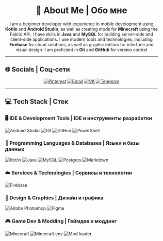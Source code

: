 <h1 align="center">💫 About Me | Обо мне</h1>

<p align="center">
I am a beginner developer with experience in mobile development using <b>Kotlin</b> and <b>Android Studio</b>, as well as creating mods for <b>Minecraft</b> using the Fabric API.
I have skills in <b>Java</b> and <b>MySQL</b> for building server-side and client-side applications.
I use modern tools and technologies, including <b>Firebase</b> for cloud solutions, as well as graphic editors for interface and visual design.
I am proficient in <b>Git</b> and <b>GitHub</b> for version control
</p>

---

## 🌐 Socials | Соц-сети
<p align="center">
<a href="https://pinterest.com/YGOLOK"><img src="https://img.shields.io/badge/Pinterest-%23E60023.svg?logo=Pinterest&logoColor=white" alt="Pinterest"/></a>
<a href="mailto:igor6666nasybulla@gmail.com"><img src="https://img.shields.io/badge/Email-D14836?logo=gmail&logoColor=white" alt="Email"/></a>
<a href="https://vk.com/kk1llthate"><img src="https://img.shields.io/badge/Vkontakte-003f5c?style=for-the-badge&logo=Vk&logoColor=white" alt="VK"/></a>
<a href="https://t.me/kk1llthate"><img src="https://img.shields.io/badge/Telegram-0088cc?style=for-the-badge&logo=Telegram&logoColor=white" alt="Telegram"/></a>
</p>

---

## 💻 Tech Stack | Стек

### 🖥 IDE & Development Tools | IDE и инструменты разработки
![Android Studio](https://img.shields.io/badge/android%20studio-346ac1?style=for-the-badge&logo=android%20studio&logoColor=white)
![Git](https://img.shields.io/badge/git-%23F05033.svg?style=for-the-badge&logo=git&logoColor=white)
![GitHub](https://img.shields.io/badge/github-%23121011.svg?style=for-the-badge&logo=github&logoColor=white)
![PowerShell](https://img.shields.io/badge/PowerShell-%235391FE.svg?style=for-the-badge&logo=powershell&logoColor=white)

### 💾 Programming Languages & Databases | Языки и базы данных
![Kotlin](https://img.shields.io/badge/kotlin-%237F52FF.svg?style=for-the-badge&logo=kotlin&logoColor=white)
![Java](https://img.shields.io/badge/java-%23ED8B00.svg?style=for-the-badge&logo=openjdk&logoColor=white)
![MySQL](https://img.shields.io/badge/mysql-4479A1.svg?style=for-the-badge&logo=mysql&logoColor=white)
![Postgres](https://img.shields.io/badge/Postgres-%23316192.svg?style=for-the-badge&logo=postgresql&logoColor=white)
![Markdown](https://img.shields.io/badge/markdown-%23000000.svg?style=for-the-badge&logo=markdown&logoColor=white)

### ☁️ Services & Technologies | Сервисы и технологии
![Firebase](https://img.shields.io/badge/firebase-%23039BE5.svg?style=for-the-badge&logo=firebase)

### 🎨 Design & Graphics | Дизайн и графика
![Adobe Photoshop](https://img.shields.io/badge/adobe%20photoshop-%2331A8FF.svg?style=for-the-badge&logo=adobe%20photoshop&logoColor=white)
![Figma](https://img.shields.io/badge/figma-%23F24E1E.svg?style=for-the-badge&logo=figma&logoColor=white)

### 🎮 Game Dev & Modding | Геймдев и моддинг
![Minecraft](https://img.shields.io/badge/Minecraft-%232ebd59?style=for-the-badge&logo=minecraft&logoColor=white)
![Minecraft env](https://img.shields.io/badge/environment-client%2C%20opt%20server-536a9e?style=flat-square)
![Mod loader](https://img.shields.io/badge/mod%20loader-fabric-d64541?style=flat-square)
